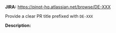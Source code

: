 **JIRA:** https://pinpt-hq.atlassian.net/browse/DE-XXX

Provide a clear PR title prefixed with `DE-XXX`

**Description:**
